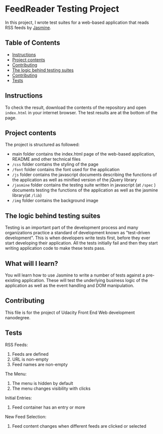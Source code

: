 # FeedReader Testing Project

In this project, I wrote test suites for a web-based application that reads RSS feeds by [Jasmine](http://jasmine.github.io/). 


## Table of Contents
* [Instructions](#instructions)
* [Project contents](#project-contents)
* [Contributing](#contributing)
* [The logic behind testing suites](#logic-behind)
* [Contributing](#contributing)
* [Tests](#Tests)

## Instructions

To check the result,  download the contents of the repository and open `index.html` in your internet browser. The test results are at the bottom of the page.

## Project contents

The project is structured as followed:

* main folder contains the  index.html page of the web-based application, README amd other technical files
* `/css` folder contains the styling of the page
* `/font` folder contains the font used for the application
* `/js` folder contains the javascript documents describing the functions of the application as well as minified version of the jQuery library
* `/jasmine` folder contains the testing suite written in javascript (at `/spec` ) documents testing the functions of the application as well as the jasmine library(at `/lib`)
* `/img` folder contains the background image

## The logic behind testing suites

Testing is an important part of the development process and many organizations practice a standard of development known as "test-driven development". This is when developers write tests first, before they ever start developing their application. All the tests initially fail and then they start writing application code to make these tests pass.


## What will I learn?

You will learn how to use Jasmine to write a number of tests against a pre-existing application. These will test the underlying business logic of the application as well as the event handling and DOM manipulation.


## Contributing

This file is for the project of Udacity Front End Web development nanodegree.


## Tests

RSS Feeds:

1. Feeds are defined
2. URL is non-empty
3. Feed names are non-empty

The Menu:
1. The menu is hidden by default
2. The menu changes visibility with clicks

Initial Entries:
1. Feed container has an entry or more

New Feed Selection:
1. Feed content changes when different feeds are clicked or selected


